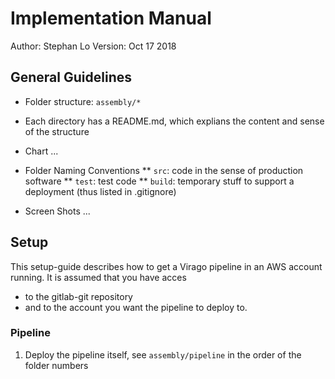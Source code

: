 # Implementation Manual

Author: Stephan Lo
Version: Oct 17 2018

## General Guidelines
* Folder structure: `assembly/*`
* Each directory has a README.md, which explians the content and sense of the structure
* Chart ...
* Folder Naming Conventions
** `src`: code in the sense of production software
** `test`: test code
** `build`: temporary stuff to support a deployment (thus listed in .gitignore)

* Screen Shots ...

## Setup

This setup-guide describes how to get a Virago pipeline in an AWS account running.
It is assumed that you have acces
* to the gitlab-git repository
* and to the account you want the pipeline to deploy to.

### Pipeline
1. Deploy the pipeline itself, see `assembly/pipeline` in the order of the folder numbers